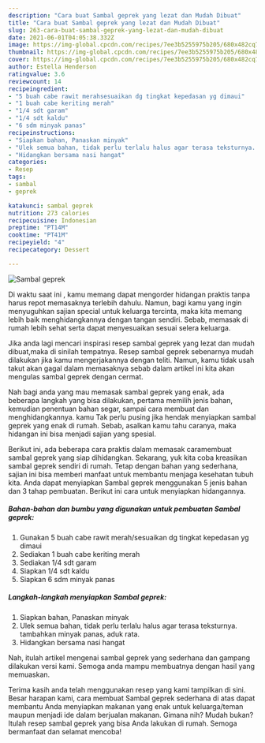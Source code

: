 ```yaml
---
description: "Cara buat Sambal geprek yang lezat dan Mudah Dibuat"
title: "Cara buat Sambal geprek yang lezat dan Mudah Dibuat"
slug: 263-cara-buat-sambal-geprek-yang-lezat-dan-mudah-dibuat
date: 2021-06-01T04:05:38.332Z
image: https://img-global.cpcdn.com/recipes/7ee3b5255975b205/680x482cq70/sambal-geprek-foto-resep-utama.jpg
thumbnail: https://img-global.cpcdn.com/recipes/7ee3b5255975b205/680x482cq70/sambal-geprek-foto-resep-utama.jpg
cover: https://img-global.cpcdn.com/recipes/7ee3b5255975b205/680x482cq70/sambal-geprek-foto-resep-utama.jpg
author: Estella Henderson
ratingvalue: 3.6
reviewcount: 14
recipeingredient:
- "5 buah cabe rawit merahsesuaikan dg tingkat kepedasan yg dimaui"
- "1 buah cabe keriting merah"
- "1/4 sdt garam"
- "1/4 sdt kaldu"
- "6 sdm minyak panas"
recipeinstructions:
- "Siapkan bahan, Panaskan minyak"
- "Ulek semua bahan, tidak perlu terlalu halus agar terasa teksturnya. tambahkan minyak panas, aduk rata."
- "Hidangkan bersama nasi hangat"
categories:
- Resep
tags:
- sambal
- geprek

katakunci: sambal geprek 
nutrition: 273 calories
recipecuisine: Indonesian
preptime: "PT14M"
cooktime: "PT41M"
recipeyield: "4"
recipecategory: Dessert

---
```



![Sambal geprek](https://img-global.cpcdn.com/recipes/7ee3b5255975b205/680x482cq70/sambal-geprek-foto-resep-utama.jpg)

Di waktu  saat ini , kamu memang dapat mengorder hidangan praktis tanpa harus repot memasaknya terlebih dahulu. Namun, bagi kamu yang ingin menyuguhkan sajian special untuk keluarga tercinta, maka kita memang lebih baik menghidangkannya dengan tangan sendiri. Sebab, memasak di rumah lebih sehat serta dapat menyesuaikan sesuai selera keluarga.

Jika anda lagi mencari inspirasi resep sambal geprek yang lezat dan mudah dibuat,maka di sinilah tempatnya. Resep sambal geprek  sebenarnya mudah dilakukan jika kamu mengerjakannya dengan teliti. Namun, kamu tidak usah takut akan gagal dalam memasaknya 
sebab dalam artikel ini kita akan mengulas sambal geprek dengan cermat.  



Nah bagi anda yang mau memasak sambal geprek yang enak, ada beberapa langkah yang bisa dilakukan, pertama memilih jenis bahan, kemudian penentuan bahan segar, sampai cara membuat dan menghidangkannya. kamu Tak perlu pusing jika hendak menyiapkan sambal geprek yang enak di rumah. Sebab, asalkan kamu  tahu caranya, maka hidangan ini bisa menjadi sajian yang spesial.

Berikut ini, ada beberapa cara praktis  dalam memasak caramembuat sambal geprek yang siap dihidangkan. Sekarang, yuk kita coba kreasikan sambal geprek sendiri di rumah. Tetap dengan bahan yang sederhana, sajian ini bisa memberi manfaat untuk membantu menjaga kesehatan tubuh kita. Anda dapat menyiapkan Sambal geprek menggunakan 5 jenis bahan dan 3 tahap pembuatan. Berikut ini cara untuk menyiapkan hidangannya.

<!--inarticleads1-->

##### Bahan-bahan dan bumbu yang digunakan untuk pembuatan Sambal geprek:

1. Gunakan 5 buah cabe rawit merah/sesuaikan dg tingkat kepedasan yg dimaui
1. Sediakan 1 buah cabe keriting merah
1. Sediakan 1/4 sdt garam
1. Siapkan 1/4 sdt kaldu
1. Siapkan 6 sdm minyak panas




<!--inarticleads2-->

##### Langkah-langkah menyiapkan Sambal geprek:

1. Siapkan bahan, Panaskan minyak
1. Ulek semua bahan, tidak perlu terlalu halus agar terasa teksturnya. tambahkan minyak panas, aduk rata.
1. Hidangkan bersama nasi hangat




Nah, itulah artikel mengenai  sambal geprek  yang sederhana dan gampang dilakukan versi kami. Semoga anda mampu membuatnya dengan hasil yang memuaskan. 

Terima kasih anda telah menggunakan resep yang kami tampilkan di sini. Besar harapan kami, cara membuat  Sambal geprek sederhana di atas dapat membantu Anda menyiapkan makanan yang enak untuk keluarga/teman maupun menjadi ide dalam berjualan makanan. Gimana nih? Mudah bukan? Itulah resep sambal geprek yang bisa Anda lakukan di rumah. Semoga bermanfaat dan selamat mencoba!

